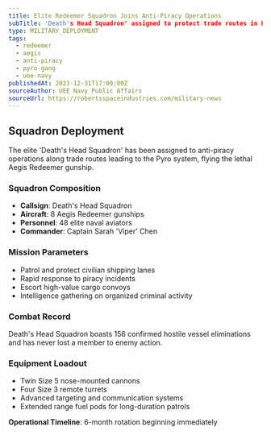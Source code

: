 ```yaml
---
title: Elite Redeemer Squadron Joins Anti-Piracy Operations
subTitle: 'Death's Head Squadron' assigned to protect trade routes in Pyro approaches
type: MILITARY_DEPLOYMENT
tags:
  - redeemer
  - aegis
  - anti-piracy
  - pyro-gang
  - uee-navy
publishedAt: 2023-12-31T17:00:00Z
sourceAuthor: UEE Navy Public Affairs
sourceUrl: https://robertsspaceindustries.com/military-news
---
```


## Squadron Deployment

The elite 'Death's Head Squadron' has been assigned to anti-piracy operations along trade routes leading to the Pyro system, flying the lethal Aegis Redeemer gunship.

### Squadron Composition
- **Callsign**: Death's Head Squadron
- **Aircraft**: 8 Aegis Redeemer gunships
- **Personnel**: 48 elite naval aviators
- **Commander**: Captain Sarah 'Viper' Chen

### Mission Parameters
- Patrol and protect civilian shipping lanes
- Rapid response to piracy incidents
- Escort high-value cargo convoys
- Intelligence gathering on organized criminal activity

### Combat Record
Death's Head Squadron boasts 156 confirmed hostile vessel eliminations and has never lost a member to enemy action.

### Equipment Loadout
- Twin Size 5 nose-mounted cannons
- Four Size 3 remote turrets
- Advanced targeting and communication systems
- Extended range fuel pods for long-duration patrols

**Operational Timeline**: 6-month rotation beginning immediately